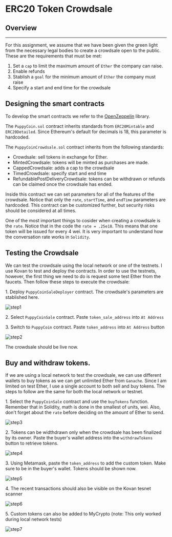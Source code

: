 # ERC20 Token Crowdsale
## Overview
---
For this assignment, we assume that we have been given the green light from the necessary legal bodies to create a crowdsale open to the public. These are the requirements that must be met: 
1. Set a `cap` to limit the maximum amount of `Ether` the company can raise. 
2. Enable refunds
3. Stablish a `goal` for the minimum amount of `Ether` the company must raise
3. Specify a start and end time for the crowdsale

## Designing the smart contracts
To develop the smart contracts we refer to the [OpenZeppelin](https://openzeppelin.com/contracts) library.

 The `PuppyCoin.sol` contract inherits standards from `ERC20Mintable` and `ERC20Detailed`. Since Ethereum's default for decimals is 18, this parameter is hardcoded.  

 The `PuppyCoinCrowdsale.sol` contract inherits from the following standards:
* Crowdsale: sell tokens in exchange for Ether. 
* MintedCrowdsale: tokens will be minted as purchases are made. 
* CappedCrowdsale: adds a cap to the crowdsale
* TimedCrowdsale: specify start and end time
* RefundablePostDeliveryCrowdsale: tokens can be withdrawn or refunds can be claimed once the crowdsale has ended. 

Inside this contract we can set parameters for all of the features of the crowdsale. Notice that only the `rate`, `startTime`, and `endTime` parameters are hardcoded. This contract can be customized further, but security risks should be considered at all times. 

One of the most important things to cosider when creating a crowdsale is the `rate`. Notice that in the code the `rate = .25e18`. This means that one token will be issued for every 4 wei. It is very important to understand how the conversation rate works in `Solidity`.

## Testing the Crowdsale
We can test the crowdsale using the local network or one of the testnets. I use Kovan to test and deploy the contracts. In order to use the testnets, however, the first thing we need to do is request some test Ether from the faucets. Then follow these steps to execute the crowdsale: 

1\. Deploy `PuppyCoinSaleDeployer` contract. The crowdsale's parameters are stablished here. 

![step1](screenshots/PuppyCoinDeployment.png)

2\. Select `PuppyCoinSale` contract. Paste `token_sale_address` into `At Address` 

3\. Switch to `PuppyCoin` contract. Paste `token_address` into `At Address` button 

![step2](screenshots/PuppyCoinToken.png)

The crowdsale should be live now. 

## Buy and withdraw tokens. 
If we are using a local network to test the crowdsale, we can use different wallets to buy tokens as we can get unlimited Ether from `Ganache`. Since I am limited on test Ether, I use a single account to both sell and buy tokens. The steps to follow are the same for both the local network or testnet. 

1\. Select the `PuppyCoinSale` contract and use the `buyTokens` function. Remember that in Solidity, math is done in the smallest of units, wei. Also, don't forget about the `rate` before deciding on the amount of Ether to send. 

![step3](screenshots/buyToken.png)

2\. Tokens can be widthdrawn only when the crowdsale has been finalized by its owner. Paste the buyer's wallet address into the `withdrawTokens` button to retrieve tokens.

 ![step4](screenshots/withdrawTokens.png)

3\. Using Metamask, paste the `token_address` to add the custom token. Make sure to be in the buyer's wallet. Tokens should be shown now. 

![step5](screenshots/addToken2Wallet.png)

4\. The recent transactions should also be visible on the Kovan tesnet scanner 

![step6](screenshots/txnKovanTestnet.png)

5\. Custom tokens can also be added to MyCrypto (note: This only worked during local network tests) 

![step7](screenshots/MyCrypto.png)








